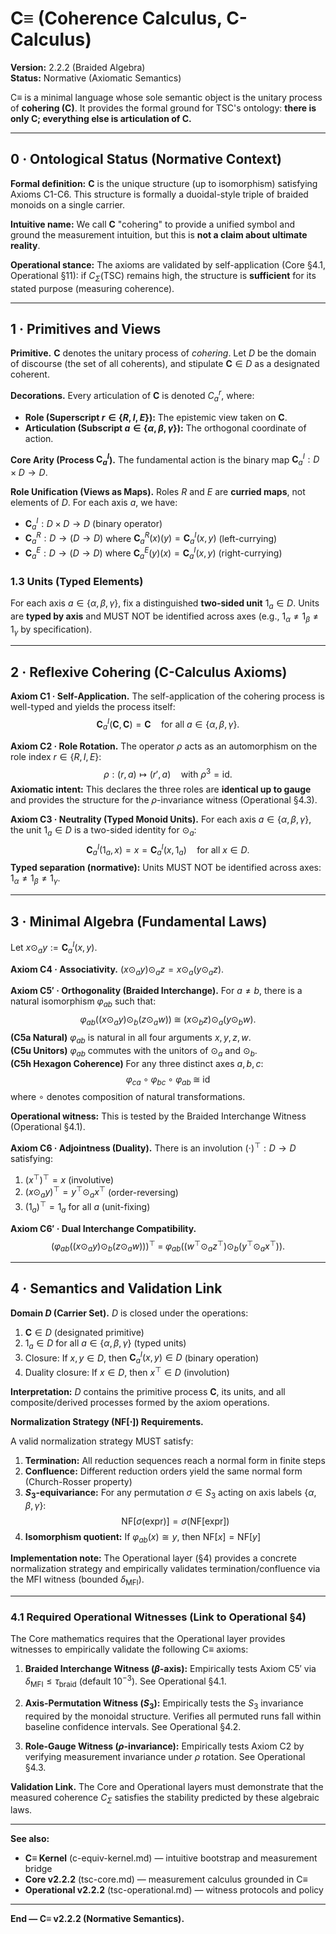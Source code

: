 # C≡ (Coherence Calculus, C-Calculus)

**Version:** 2.2.2 (Braided Algebra)  
**Status:** Normative (Axiomatic Semantics)

C≡ is a minimal language whose sole semantic object is the unitary process of **cohering ($\mathbf{C}$)**. It provides the formal ground for TSC's ontology: **there is only $\mathbf{C}$; everything else is articulation of $\mathbf{C}$.**

---

## 0 · Ontological Status (Normative Context)

**Formal definition:** $\mathbf{C}$ is the unique structure (up to isomorphism) satisfying Axioms C1-C6. This structure is formally a duoidal-style triple of braided monoids on a single carrier.

**Intuitive name:** We call $\mathbf{C}$ "cohering" to provide a unified symbol and ground the measurement intuition, but this is **not a claim about ultimate reality**.

**Operational stance:** The axioms are validated by self-application (Core §4.1, Operational §11): if $C_{\Sigma}(\text{TSC})$ remains high, the structure is **sufficient** for its stated purpose (measuring coherence).

---

## 1 · Primitives and Views

**Primitive.** $\mathbf{C}$ denotes the unitary process of *cohering*. Let $D$ be the domain of discourse (the set of all coherents), and stipulate $\mathbf{C}\in D$ as a designated coherent.

**Decorations.** Every articulation of $\mathbf{C}$ is denoted $C^{r}_{a}$, where:
- **Role (Superscript $r \in \{R, I, E\}$):** The epistemic view taken on $\mathbf{C}$.
- **Articulation (Subscript $a \in \{\alpha, \beta, \gamma\}$):** The orthogonal coordinate of action.

**Core Arity (Process $\mathbf{C}^{I}_{a}$).** The fundamental action is the binary map $\mathbf{C}^{I}_{a}: D \times D \to D$.

**Role Unification (Views as Maps).** Roles $R$ and $E$ are **curried maps**, not elements of $D$. For each axis $a$, we have:
- $\mathbf{C}^{I}_{a}: D \times D \to D$ (binary operator)
- $\mathbf{C}^{R}_{a}: D \to (D \to D)$ where $\mathbf{C}^{R}_{a}(x)(y) = \mathbf{C}^{I}_{a}(x,y)$ (left-currying)
- $\mathbf{C}^{E}_{a}: D \to (D \to D)$ where $\mathbf{C}^{E}_{a}(y)(x) = \mathbf{C}^{I}_{a}(x,y)$ (right-currying)

### 1.3 Units (Typed Elements)

For each axis $a\in\{\alpha,\beta,\gamma\}$, fix a distinguished **two‑sided unit** $1_a\in D$. Units are **typed by axis** and MUST NOT be identified across axes (e.g., $1_\alpha\neq 1_\beta\neq 1_\gamma$ by specification).

---

## 2 · Reflexive Cohering (C-Calculus Axioms)

**Axiom C1 · Self-Application.** The self-application of the cohering process is well-typed and yields the process itself:
$$
\mathbf{C}^{I}_{a}(\mathbf{C}, \mathbf{C}) = \mathbf{C} \quad \text{for all } a \in \{\alpha, \beta, \gamma\}.
$$

**Axiom C2 · Role Rotation.** The operator $\rho$ acts as an automorphism on the role index $r \in \{R, I, E\}$:
$$
\rho: (r,a) \mapsto (r',a) \quad \text{with } \rho^{3} = \mathrm{id}.
$$
**Axiomatic intent:** This declares the three roles are **identical up to gauge** and provides the structure for the $\rho$-invariance witness (Operational §4.3).

**Axiom C3 · Neutrality (Typed Monoid Units).** For each axis $a \in \{\alpha,\beta,\gamma\}$, the unit $1_a \in D$ is a two-sided identity for $\odot_a$:
$$
\mathbf{C}^{I}_{a}(1_{a}, x) = x = \mathbf{C}^{I}_{a}(x, 1_{a})
\quad\text{for all } x \in D.
$$
**Typed separation (normative):** Units MUST NOT be identified across axes: $1_\alpha \neq 1_\beta \neq 1_\gamma$.

---

## 3 · Minimal Algebra (Fundamental Laws)

Let $x \odot_{a} y := \mathbf{C}^{I}_{a}(x, y)$.

**Axiom C4 · Associativity.** $(x \odot_{a} y) \odot_{a} z = x \odot_{a} (y \odot_{a} z)$.

**Axiom C5′ · Orthogonality (Braided Interchange).** For $a \neq b$, there is a natural isomorphism $\varphi_{ab}$ such that:
$$
\varphi_{ab}\big((x \odot_a y) \odot_b (z \odot_a w)\big)\;\cong\;(x \odot_b z) \odot_a (y \odot_b w).
$$
**(C5a Natural)** $\varphi_{ab}$ is natural in all four arguments $x,y,z,w$.  
**(C5u Unitors)** $\varphi_{ab}$ commutes with the unitors of $\odot_a$ and $\odot_b$.  
**(C5h Hexagon Coherence)** For any three distinct axes $a, b, c$:
$$
\varphi_{ca} \circ \varphi_{bc} \circ \varphi_{ab} \;\cong\; \text{id}
$$
where $\circ$ denotes composition of natural transformations.

**Operational witness:** This is tested by the Braided Interchange Witness (Operational §4.1).

**Axiom C6 · Adjointness (Duality).** There is an involution $(\cdot)^{\top}: D \to D$ satisfying:
1. $(x^{\top})^{\top} = x$ (involutive)
2. $(x \odot_a y)^{\top} = y^{\top} \odot_a x^{\top}$ (order-reversing)
3. $(1_a)^{\top} = 1_a$ for all $a$ (unit-fixing)

**Axiom C6′ · Dual Interchange Compatibility.**
$$
\big(\varphi_{ab}((x\odot_a y)\odot_b(z\odot_a w))\big)^{\top}
\;=\;
\varphi_{ab}\big((w^{\top} \odot_a z^{\top}) \odot_b (y^{\top} \odot_a x^{\top})\big).
$$

---

## 4 · Semantics and Validation Link

**Domain $D$ (Carrier Set).** $D$ is closed under the operations:
1. $\mathbf{C} \in D$ (designated primitive)
2. $1_a \in D$ for all $a \in \{\alpha,\beta,\gamma\}$ (typed units)
3. Closure: If $x, y \in D$, then $\mathbf{C}^{I}_{a}(x,y) \in D$ (binary operation)
4. Duality closure: If $x \in D$, then $x^{\top} \in D$ (involution)

**Interpretation:** $D$ contains the primitive process $\mathbf{C}$, its units, and all composite/derived processes formed by the axiom operations.

**Normalization Strategy ($\mathrm{NF}[\cdot]$) Requirements.**

A valid normalization strategy MUST satisfy:
1. **Termination:** All reduction sequences reach a normal form in finite steps
2. **Confluence:** Different reduction orders yield the same normal form (Church-Rosser property)
3. **$S_3$-equivariance:** For any permutation $\sigma \in S_3$ acting on axis labels $\{\alpha,\beta,\gamma\}$:
   $$\text{NF}[\sigma(\text{expr})] = \sigma(\text{NF}[\text{expr}])$$
4. **Isomorphism quotient:** If $\varphi_{ab}(x) \cong y$, then $\text{NF}[x] = \text{NF}[y]$

**Implementation note:** The Operational layer (§4) provides a concrete normalization strategy and empirically validates termination/confluence via the MFI witness (bounded $\delta_{\text{MFI}}$).

---

### 4.1 Required Operational Witnesses (Link to Operational §4)

The Core mathematics requires that the Operational layer provides witnesses to empirically validate the following C≡ axioms:

1. **Braided Interchange Witness ($\beta$-axis):** Empirically tests Axiom C5′ via $\delta_{\text{MFI}} \le \tau_{\text{braid}}$ (default $10^{-3}$). See Operational §4.1.

2. **Axis-Permutation Witness ($S_3$):** Empirically tests the $S_3$ invariance required by the monoidal structure. Verifies all permuted runs fall within baseline confidence intervals. See Operational §4.2.

3. **Role-Gauge Witness ($\rho$-invariance):** Empirically tests Axiom C2 by verifying measurement invariance under $\rho$ rotation. See Operational §4.3.

**Validation Link.** The Core and Operational layers must demonstrate that the measured coherence $C_{\Sigma}$ satisfies the stability predicted by these algebraic laws.

---

**See also:**
- **C≡ Kernel** (c-equiv-kernel.md) — intuitive bootstrap and measurement bridge
- **Core v2.2.2** (tsc-core.md) — measurement calculus grounded in C≡
- **Operational v2.2.2** (tsc-operational.md) — witness protocols and policy

---

**End — C≡ v2.2.2 (Normative Semantics).**
